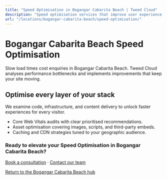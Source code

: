 ```yaml
---
title: "Speed Optimisation in Bogangar Cabarita Beach | Tweed Cloud"
description: "Speed optimisation services that improve user experience for Bogangar Cabarita Beach visitors."
url: "/locations/bogangar-cabarita-beach/speed-optimisation/"
---
```


# Bogangar Cabarita Beach Speed Optimisation

Slow load times cost enquiries in Bogangar Cabarita Beach. Tweed Cloud analyses performance bottlenecks and implements improvements that keep your site moving.

## Optimise every layer of your stack

We examine code, infrastructure, and content delivery to unlock faster experiences for every visitor.

- Core Web Vitals audits with clear prioritised recommendations.
- Asset optimisation covering images, scripts, and third-party embeds.
- Caching and CDN strategies tuned to your geographic audience.

### Ready to elevate your Speed Optimisation in Bogangar Cabarita Beach?

[Book a consultation](/consultation/) · [Contact our team](/contact/)

[Return to the Bogangar Cabarita Beach hub](/locations/bogangar-cabarita-beach/)

